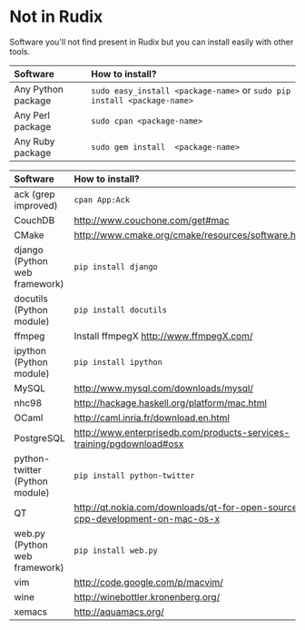 # Not in Rudix #
Software you'll not find present in Rudix but you can install easily with other tools.

| **Software**| **How to install?** |
|:------------|:--------------------|
| Any Python package | `sudo easy_install <package-name>` or `sudo pip install <package-name>` |
| Any Perl package | `sudo cpan <package-name>` |
| Any Ruby package | `sudo gem install  <package-name>` |

| **Software**| **How to install?** |
|:------------|:--------------------|
| ack (grep improved) | `cpan App:Ack` |
| CouchDB | http://www.couchone.com/get#mac |
| CMake | http://www.cmake.org/cmake/resources/software.html |
| django (Python web framework)  | `pip install django `|
| docutils (Python module) | `pip install docutils` |
| ffmpeg | Install ffmpegX http://www.ffmpegX.com/ |
| ipython (Python module) | `pip install ipython` |
| MySQL | http://www.mysql.com/downloads/mysql/ |
| nhc98 | http://hackage.haskell.org/platform/mac.html |
| OCaml | http://caml.inria.fr/download.en.html |
| PostgreSQL | http://www.enterprisedb.com/products-services-training/pgdownload#osx |
| python-twitter (Python module) | `pip install python-twitter` |
| QT | http://qt.nokia.com/downloads/qt-for-open-source-cpp-development-on-mac-os-x |
| web.py (Python web framework) | `pip install web.py` |
| vim | http://code.google.com/p/macvim/ |
| wine | http://winebottler.kronenberg.org/ |
| xemacs | http://aquamacs.org/ |